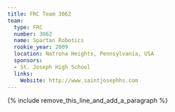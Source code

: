 ```yaml
---
title: FRC Team 3062
team:
  type: FRC
  number: 3062
  name: Spartan Robotics
  rookie_year: 2009
  location: Natrona Heights, Pennsylvania, USA
  sponsors:
  - St. Joseph High School
  links:
    Website: http://www.saintjosephhs.com
---
```


{% include remove_this_line_and_add_a_paragraph %}